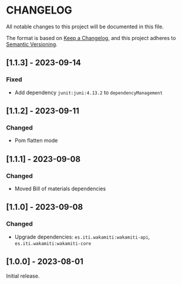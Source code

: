 # CHANGELOG

All notable changes to this project will be documented in this file.

The format is based on [Keep a Changelog][1],
and this project adheres to [Semantic Versioning][2].


## [1.1.3] - 2023-09-14

### Fixed
- Add dependency `junit:juni:4.13.2` to `dependencyManagement`


## [1.1.2] - 2023-09-11

### Changed
- Pom flatten mode


## [1.1.1] - 2023-09-08

### Changed
- Moved Bill of materials dependencies


## [1.1.0] - 2023-09-08

### Changed
- Upgrade dependencies: `es.iti.wakamiti:wakamiti-api`, `es.iti.wakamiti:wakamiti-core`


## [1.0.0] - 2023-08-01

Initial release.  


[1]: <https://keepachangelog.com/en/1.0.0/>
[2]: <https://semver.org>
